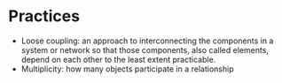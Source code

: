 # Practices

- Loose coupling: an approach to interconnecting the components in a system or network so that those components, also called elements, depend on each other to the least extent practicable. 
- Multiplicity: how many objects participate in a relationship

